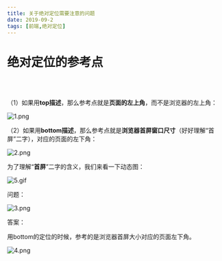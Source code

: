 ```yaml
---
title: 关于绝对定位需要注意的问题
date: 2019-09-2
tags: [前端,绝对定位]
---
```

# 绝对定位的参考点
<br>
<br>
<!--more-->

（1）如果用**top描述**，那么参考点就是**页面的左上角**，而不是浏览器的左上角：

![1.png](https://i.loli.net/2019/09/03/zfe2xByFR63HuoL.png)

（2）如果用**bottom描述**，那么参考点就是**浏览器首屏窗口尺寸**（好好理解“首屏”二字），对应的页面的左下角：

![2.png](https://i.loli.net/2019/09/03/bL2hoYeE95Rd8nZ.png)

为了理解“**首屏**”二字的含义，我们来看一下动态图：

![5.gif](https://i.loli.net/2019/09/03/dBb7tAzICEM1Vwg.gif)

问题：

![3.png](https://i.loli.net/2019/09/03/jW6dqmHBLUsXfCM.png)

答案：

用bottom的定位的时候，参考的是浏览器首屏大小对应的页面左下角。

![4.png](https://i.loli.net/2019/09/03/T7BgYXinMhW9KOD.png)